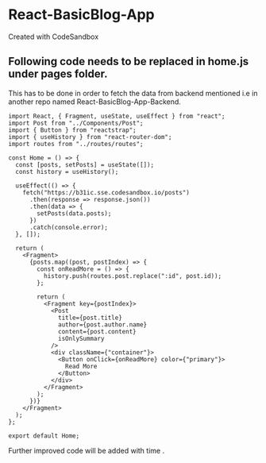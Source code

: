 # React-BasicBlog-App
Created with CodeSandbox

Following code needs to be replaced in home.js under pages folder.
------------------------------------------------------------------
This has to be done in order to fetch the data from backend mentioned i.e in another repo named React-BasicBlog-App-Backend.

```
import React, { Fragment, useState, useEffect } from "react";
import Post from "../Components/Post";
import { Button } from "reactstrap";
import { useHistory } from "react-router-dom";
import routes from "../routes/routes";

const Home = () => {
  const [posts, setPosts] = useState([]);
  const history = useHistory();

  useEffect(() => {
    fetch("https://b31ic.sse.codesandbox.io/posts")
      .then(response => response.json())
      .then(data => {
        setPosts(data.posts);
      })
      .catch(console.error);
  }, []);

  return (
    <Fragment>
      {posts.map((post, postIndex) => {
        const onReadMore = () => {
          history.push(routes.post.replace(":id", post.id));
        };

        return (
          <Fragment key={postIndex}>
            <Post
              title={post.title}
              author={post.author.name}
              content={post.content}
              isOnlySummary
            />
            <div className={"container"}>
              <Button onClick={onReadMore} color={"primary"}>
                Read More
              </Button>
            </div>
          </Fragment>
        );
      })}
    </Fragment>
  );
};

export default Home;
```
Further improved code will be added with time .
